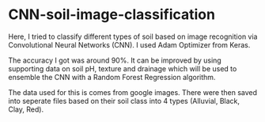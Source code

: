 # CNN-soil-image-classification

Here, I tried to classify different types of soil based on image recognition via Convolutional Neural Networks (CNN). I used Adam Optimizer from Keras.

The accuracy I got was around 90%. It can be improved by using supporting data on soil pH, texture and drainage which will be used to ensemble the CNN with a Random Forest Regression algorithm.

The data used for this is comes from google images. There were then saved into seperate files based on their soil class into 4 types (Alluvial, Black, Clay, Red).   

